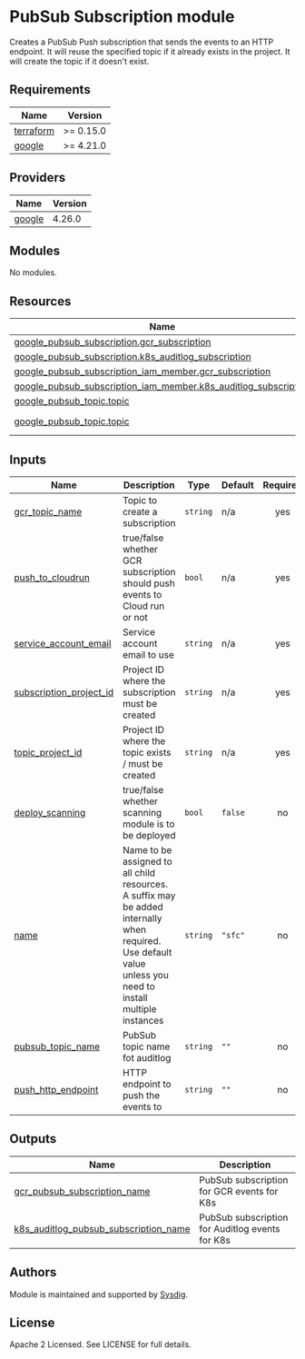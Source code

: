 # PubSub Subscription module

Creates a PubSub Push subscription that sends the events to an HTTP endpoint. It will reuse the specified topic if it
already exists in the project. It will create the topic if it doesn't exist.

<!-- BEGINNING OF PRE-COMMIT-TERRAFORM DOCS HOOK -->
## Requirements

| Name | Version |
|------|---------|
| <a name="requirement_terraform"></a> [terraform](#requirement\_terraform) | >= 0.15.0 |
| <a name="requirement_google"></a> [google](#requirement\_google) | >= 4.21.0 |

## Providers

| Name | Version |
|------|---------|
| <a name="provider_google"></a> [google](#provider\_google) | 4.26.0 |

## Modules

No modules.

## Resources

| Name | Type |
|------|------|
| [google_pubsub_subscription.gcr_subscription](https://registry.terraform.io/providers/hashicorp/google/latest/docs/resources/pubsub_subscription) | resource |
| [google_pubsub_subscription.k8s_auditlog_subscription](https://registry.terraform.io/providers/hashicorp/google/latest/docs/resources/pubsub_subscription) | resource |
| [google_pubsub_subscription_iam_member.gcr_subscription](https://registry.terraform.io/providers/hashicorp/google/latest/docs/resources/pubsub_subscription_iam_member) | resource |
| [google_pubsub_subscription_iam_member.k8s_auditlog_subscription](https://registry.terraform.io/providers/hashicorp/google/latest/docs/resources/pubsub_subscription_iam_member) | resource |
| [google_pubsub_topic.topic](https://registry.terraform.io/providers/hashicorp/google/latest/docs/resources/pubsub_topic) | resource |
| [google_pubsub_topic.topic](https://registry.terraform.io/providers/hashicorp/google/latest/docs/data-sources/pubsub_topic) | data source |

## Inputs

| Name | Description | Type | Default | Required |
|------|-------------|------|---------|:--------:|
| <a name="input_gcr_topic_name"></a> [gcr\_topic\_name](#input\_gcr\_topic\_name) | Topic to create a subscription | `string` | n/a | yes |
| <a name="input_push_to_cloudrun"></a> [push\_to\_cloudrun](#input\_push\_to\_cloudrun) | true/false whether GCR subscription should push events to Cloud run or not | `bool` | n/a | yes |
| <a name="input_service_account_email"></a> [service\_account\_email](#input\_service\_account\_email) | Service account email to use | `string` | n/a | yes |
| <a name="input_subscription_project_id"></a> [subscription\_project\_id](#input\_subscription\_project\_id) | Project ID where the subscription must be created | `string` | n/a | yes |
| <a name="input_topic_project_id"></a> [topic\_project\_id](#input\_topic\_project\_id) | Project ID where the topic exists / must be created | `string` | n/a | yes |
| <a name="input_deploy_scanning"></a> [deploy\_scanning](#input\_deploy\_scanning) | true/false whether scanning module is to be deployed | `bool` | `false` | no |
| <a name="input_name"></a> [name](#input\_name) | Name to be assigned to all child resources. A suffix may be added internally when required. Use default value unless you need to install multiple instances | `string` | `"sfc"` | no |
| <a name="input_pubsub_topic_name"></a> [pubsub\_topic\_name](#input\_pubsub\_topic\_name) | PubSub topic name fot auditlog | `string` | `""` | no |
| <a name="input_push_http_endpoint"></a> [push\_http\_endpoint](#input\_push\_http\_endpoint) | HTTP endpoint to push the events to | `string` | `""` | no |

## Outputs

| Name | Description |
|------|-------------|
| <a name="output_gcr_pubsub_subscription_name"></a> [gcr\_pubsub\_subscription\_name](#output\_gcr\_pubsub\_subscription\_name) | PubSub subscription for GCR events for K8s |
| <a name="output_k8s_auditlog_pubsub_subscription_name"></a> [k8s\_auditlog\_pubsub\_subscription\_name](#output\_k8s\_auditlog\_pubsub\_subscription\_name) | PubSub subscription for Auditlog events for K8s |
<!-- END OF PRE-COMMIT-TERRAFORM DOCS HOOK -->

## Authors

Module is maintained and supported by [Sysdig](https://github.com/sysdiglabs/terraform-google-secure-for-cloud).

## License

Apache 2 Licensed. See LICENSE for full details.
